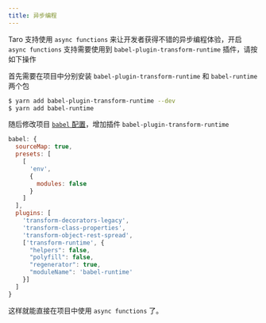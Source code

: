 ```yaml
---
title: 异步编程
---
```


Taro 支持使用 `async functions` 来让开发者获得不错的异步编程体验，开启 `async functions` 支持需要使用到 `babel-plugin-transform-runtime` 插件，请按如下操作

首先需要在项目中分别安装 `babel-plugin-transform-runtime` 和 `babel-runtime` 两个包

```bash
$ yarn add babel-plugin-transform-runtime --dev
$ yarn add babel-runtime
```

随后修改项目 [`babel` 配置](./config-detail.md#babel)，增加插件 `babel-plugin-transform-runtime`

```js
babel: {
  sourceMap: true,
  presets: [
    [
      'env',
      {
        modules: false
      }
    ]
  ],
  plugins: [
    'transform-decorators-legacy',
    'transform-class-properties',
    'transform-object-rest-spread',
    ['transform-runtime', {
      "helpers": false,
      "polyfill": false,
      "regenerator": true,
      "moduleName": 'babel-runtime'
    }]
  ]
}
```

这样就能直接在项目中使用 `async functions` 了。
